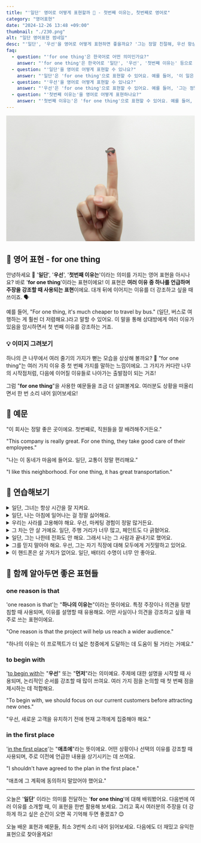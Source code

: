 ```yaml
---
title: "'일단' 영어로 어떻게 표현할까 💬 - 첫번째 이유는, 첫번째로 영어로"
category: "영어표현"
date: "2024-12-26 13:48 +09:00"
thumbnail: "./230.png"
alt: "일단 영어표현 썸네일"
desc: "'일단', '우선'을 영어로 어떻게 표현하면 좋을까요? '그는 정말 친절해, 우선 항상 도와줘'와 같이 사용할 수 있는 표현을 배워봅시다. 다양한 예문을 통해서 연습하고 본인의 표현으로 만들어 보세요."
faq:
  - question: "'for one thing'은 한국어로 어떤 의미인가요?"
    answer: "'for one thing'은 한국어로 '일단', '우선', '첫번째 이유는' 등으로 번역될 수 있습니다. 주로 여러 가지 이유 중 하나를 강조할 때 사용해요."
  - question: "'일단'을 영어로 어떻게 표현할 수 있나요?"
    answer: "'일단'은 'for one thing'으로 표현할 수 있어요. 예를 들어, '이 일은 어려워, 일단 시간도 부족해'는 'This task is tough, for one thing, I'm short on time'으로 말할 수 있어요."
  - question: "'우선'을 영어로 어떻게 표현할 수 있나요?"
    answer: "'우선'은 'for one thing'으로 표현할 수 있어요. 예를 들어, '그는 정말 친절해, 우선 항상 도와줘'는 'He's really kind, for one thing, he always helps me'로 말할 수 있어요."
  - question: "'첫번째 이유는'을 영어로 어떻게 표현하나요?"
    answer: "'첫번째 이유는'은 'for one thing'으로 표현할 수 있어요. 예를 들어, '첫번째 이유는 이 프로젝트가 우리에게 좋은 기회가 될 거예요'는 'For one thing, this project will be a great opportunity for us'로 표현할 수 있어요."
---
```


![검지손가락에 그린 표정](./230-1.jpg)

## 🌟 영어 표현 - for one thing

안녕하세요 👋 '**일단**', '**우선**', '**첫번째 이유는**'이라는 의미를 가지는 영어 표현을 아시나요? 바로 '**for one thing**'이라는 표현이에요! 이 표현은 **여러 이유 중 하나를 언급하며 주장을 강조할 때 사용되는 표현**이에요. 대개 뒤에 이어지는 이유를 더 강조하고 싶을 때 쓰이죠. 🗣️

예를 들어, "For one thing, it's much cheaper to travel by bus." (일단, 버스로 여행하는 게 훨씬 더 저렴해요.)라고 말할 수 있어요. 이 말을 통해 상대방에게 여러 이유가 있음을 암시하면서 첫 번째 이유를 강조하는 거죠.

<div 
  data-inline-banner="🎉 새해에는 스픽 AI와 함께 영어 공부하자" 
  data-inline-banner-subtext="설날 특별 할인으로 60%할인 + 추가 7만원 할인! (~2/3)" 
  data-inline-banner-link="https://app.usespeak.com/kr-ko/sale/kr-affiliate-special/?ref=engple-inline"
  data-inline-banner-caption="해당 링크를 통해 구매시 일정액의 수수료를 지급받습니다.">
</div>

### 💡 이미지 그려보기

하나의 큰 나무에서 여러 줄기의 가지가 뻗는 모습을 상상해 볼까요? 🌳 "for one thing"는 여러 가지 이유 중 첫 번째 가지를 말하는 느낌이에요. 그 가지가 커다란 나무의 시작점처럼, 다음에 이어질 이유들로 나아가는 출발점이 되는 거죠!

그럼 "**for one thing**"을 사용한 예문들을 조금 더 살펴볼게요. 여러분도 상황을 떠올리면서 한 번 소리 내어 읽어보세요!

## 📖 예문

"이 회사는 정말 좋은 곳이에요. 첫번째로, 직원들을 잘 배려해주거든요."

"This company is really great. For one thing, they take good care of their employees."

"나는 이 동네가 마음에 들어요. 일단, 교통이 정말 편리해요."

"I like this neighborhood. For one thing, it has great transportation."

## 💬 연습해보기

<details>
<summary>일단, 그녀는 항상 시간을 잘 지켜요.</summary>
<span>For one thing, she's always on time.</span>
</details>

<details>
<summary>일단, 나는 아침에 일어나는 걸 정말 싫어해요.</summary>
<span>For one thing, I hate getting up early.</span>
</details>

<details>
<summary>우리는 사라를 고용해야 해요. 우선, 마케팅 경험이 정말 많거든요.</summary>
<span>We should hire Sarah. For one thing, she's got tons of experience in marketing.</span>
</details>

<details>
<summary>그 차는 안 살 거예요. 일단, 주행 거리가 너무 많고, 페인트도 다 긁혔어요.</summary>
<span>I'm not buying that car. For one thing, it's got too many miles on it, and the paint is all scratched up.</span>
</details>

<details>
<summary>일단, 그는 나한테 전화도 안 해요. 그래서 나는 그 사람과 끝내기로 했어요.</summary>
<span>For one thing, he never calls me back. That's why I'm done with him.</span>
</details>

<details>
<summary>그를 믿지 말아야 해요. 우선, 그는 자기 직장에 대해 모두에게 거짓말하고 있어요.</summary>
<span>You shouldn't trust him. For one thing, he's been lying to everyone about where he works.</span>
</details>

<details>
<summary>이 핸드폰은 살 가치가 없어요. 일단, 배터리 수명이 너무 안 좋아요.</summary>
<span>This phone isn't worth buying. For one thing, the battery life is awful.</span>
</details>

## 🤝 함께 알아두면 좋은 표현들

### one reason is that

'one reason is that'는 "**하나의 이유는**"이라는 뜻이에요. 특정 주장이나 의견을 뒷받침할 때 사용되며, 이유를 설명할 때 유용해요. 어떤 사실이나 의견을 강조하고 싶을 때 주로 쓰는 표현이에요.

"One reason is that the project will help us reach a wider audience."

"하나의 이유는 이 프로젝트가 더 넓은 청중에게 도달하는 데 도움이 될 거라는 거예요."

### to begin with

'[to begin with](/blog/in-english/228.to-begin-with/)는 "**우선**" 또는 "**먼저**"라는 의미예요. 주제에 대한 설명을 시작할 때 사용되며, 논리적인 순서를 강조할 때 많이 쓰여요. 여러 가지 점을 논의할 때 첫 번째 점을 제시하는 데 적합해요.

"To begin with, we should focus on our current customers before attracting new ones."

"우선, 새로운 고객을 유치하기 전에 현재 고객에게 집중해야 해요."

### in the first place

'[in the first place](/blog/애초에-영어표현/)'는 "**애초에**"라는 뜻이에요. 어떤 상황이나 선택의 이유를 강조할 때 사용되며, 주로 이전에 언급한 내용을 상기시키는 데 쓰여요.

"I shouldn't have agreed to the plan in the first place."

"애초에 그 계획에 동의하지 말았어야 했어요."

---

오늘은 '**일단**' 이라는 의미를 전달하는 '**for one thing**'에 대해 배워봤어요. 다음번에 여러 이유를 소개할 때, 이 표현을 한번 활용해 보세요. 그리고 혹시 여러분의 주장을 더 강하게 하고 싶은 순간이 오면 꼭 기억해 두면 좋겠죠? 😊

오늘 배운 표현과 예문들, 최소 3번씩 소리 내어 읽어보세요. 다음에도 더 재밌고 유익한 표현으로 찾아올게요!
